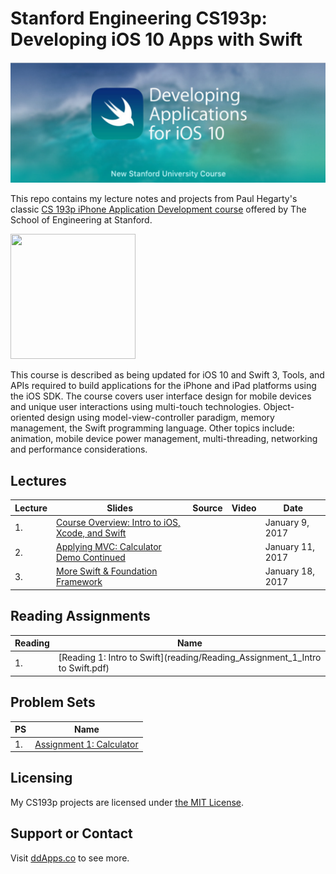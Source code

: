 # Stanford Engineering CS193p: Developing iOS 10 Apps with Swift

![](art/iTunesU.png?raw=true)

This repo contains my lecture notes and projects from Paul Hegarty's classic [CS 193p iPhone Application Development course](http://web.stanford.edu/class/cs193p/cgi-bin/drupal/) offered by The School of Engineering at Stanford.

<img src="https://raw.githubusercontent.com/duliodenis/cs193p-Winter-2017/master/art/cs193p.jpg" width="200px" height="200px" />

This course is described as being updated for iOS 10 and Swift 3, Tools, and APIs required to build applications for the iPhone and iPad platforms using the iOS SDK. The course covers user interface design for mobile devices and unique user interactions using multi-touch technologies. Object-oriented design using model-view-controller paradigm, memory management, the Swift programming language. Other topics include: animation, mobile device power management, multi-threading, networking and performance considerations.

## Lectures
Lecture  | Slides | Source | Video | Date
------------- | ------------- | ------------- | ------------- | -------------
1. | [Course Overview: Intro to iOS, Xcode, and Swift](slides/Lecture-1-Slides.pdf) |  |  | January 9, 2017
2. | [Applying MVC: Calculator Demo Continued](slider/Lecture-2-Slides.pdf) |  |  | January 11, 2017
3. | [More Swift & Foundation Framework](slider/Lecture-3-Slides.pdf) |  |  | January 18, 2017

## Reading Assignments
Reading  | Name
------------- | -------------
1. | [Reading 1: Intro to Swift](reading/Reading_Assignment_1_Intro to Swift.pdf)

## Problem Sets
PS  | Name
------------- | -------------
1. | [Assignment 1: Calculator](problemsets/Programming_Project_1_Calculator.pdf)

## Licensing
My CS193p projects are licensed under [the MIT License](LICENSE).

## Support or Contact
Visit [ddApps.co](http://ddapps.co) to see more.
